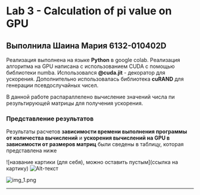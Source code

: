 # Lab 3 - Calculation of pi value on GPU 
## Выполнила Шаина Мария 6132-010402D 


Реализация выполнена на языке **Python** в google colab.
Реализация алгоритма на GPU написана с использованием CUDA с помощью библиотеки numba.
Использовался **@cuda.jit** - декоратор для ускорения.
Дополнительно использовалась библиотека **cuRAND** для генерации псевдослучайных чисел.

В данной работе распараллелено вычисление значений числа пи результирующей матрицы для получения ускорения.

### Представление результатов
Результаты расчетов **зависимости времени выполнения программы от количества вычислений** и **ускорения вычислений на GPU в зависимости от размеров матриц** были сведены в таблицу, которая представлена ниже

![название картики (для себя), можно оставить пустым](ссылка на картику)
![Alt-текст](img.png) 

![img_1.png](img_1.png)
______

